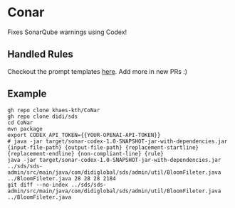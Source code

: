 # Conar
Fixes SonarQube warnings using Codex!

## Handled Rules
Checkout the prompt templates [here](https://github.com/khaes-kth/CoNar/tree/main/files/prompts). Add more in new PRs :)

## Example
```
gh repo clone khaes-kth/CoNar
gh repo clone didi/sds
cd CoNar
mvn package
export CODEX_API_TOKEN={{YOUR-OPENAI-API-TOKEN}}
# java -jar target/sonar-codex-1.0-SNAPSHOT-jar-with-dependencies.jar {input-file-path} {output-file-path} {replacement-startline} {replacement-endline} {non-compliant-line} {rule}
java -jar target/sonar-codex-1.0-SNAPSHOT-jar-with-dependencies.jar ../sds/sds-admin/src/main/java/com/didiglobal/sds/admin/util/BloomFileter.java ../BloomFileter.java 28 28 28 2184
git diff --no-index ../sds/sds-admin/src/main/java/com/didiglobal/sds/admin/util/BloomFileter.java ../BloomFileter.java
```
